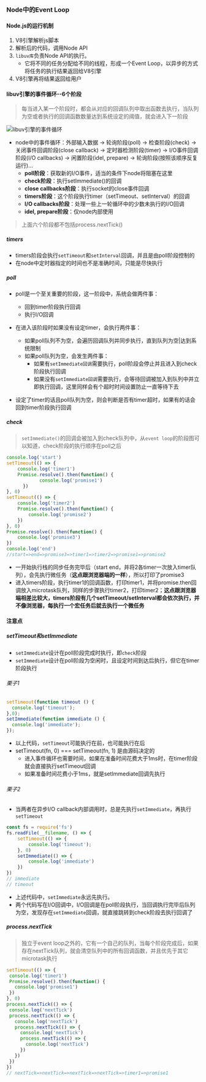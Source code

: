 ### Node中的Event Loop

#### Node.js的运行机制

1. V8引擎解析js脚本
2. 解析后的代码，调用Node API
3. `libuv库`负责Node API的执行。
    * 它将不同的任务分配给不同的线程，形成一个Event Loop，以异步的方式将任务的执行结果返回给V8引擎
4. V8引擎再将结果返回给用户

#### libuv引擎的事件循环--6个阶段

> 每当进入某一个阶段时，都会从对应的回调队列中取出函数去执行，当队列为空或者执行的回调函数数量达到系统设定的阈值，就会进入下一阶段

![libuv引擎的事件循环](./img/libuv引擎的事件循环.png)

* node中的事件循环：外部输入数据 -> 轮询阶段(poll) -> 检查阶段(check) -> 关闭事件回调阶段(close callback) -> 定时器检测阶段(timer) -> I/O事件回调阶段(I/O callbacks) -> 闲置阶段(idel, prepare) -> 轮询阶段(按照该顺序反复运行)...
    * **poll阶段**：获取新的I/O事件，适当的条件下node将阻塞在这里
    * **check阶段**：执行setImmediate()的回调
    * **close callbacks阶段**：执行socket的close事件回调
    * **timers阶段**：这个阶段执行timer（setTimeout、setInterval）的回调
    * **I/O callbacks阶段**：处理一些上一轮循环中的少数未执行的I/O回调
    * **idel, prepare阶段**：仅node内部使用

> 上面六个阶段都不包括process.nextTick()

##### timers

* timers阶段会执行`setTimeout`和`setInterval`回调，并且是由poll阶段控制的
* 在node中定时器指定的时间也不是准确时间，只能是尽快执行 

##### poll

* poll是一个至关重要的阶段，这一阶段中，系统会做两件事：
    * 回到timer阶段执行回调
    * 执行I/O回调

* 在进入该阶段时如果没有设定timer，会执行两件事：
    * 如果poll队列不为空，会遍历回调队列并同步执行，直到队列为空|达到系统限制
    * 如果poll队列为空，会发生两件事：
        * 如果有`setImmediate回调`需要执行，poll阶段会停止并且进入到check阶段执行回调
        * 如果没有`setImmediate回调`需要执行，会等待回调被加入到队列中并立即执行回调，这里同样会有个超时时间设置防止一直等待下去

* 设定了timer的话且poll队列为空，则会判断是否有timer超时，如果有的话会回到timer阶段执行回调

##### check

> `setImmediate()`的回调会被加入到check队列中，从`event loop`的阶段图可以知道，check阶段的执行顺序在poll之后

```js
console.log('start')
setTimeout(() => {
	console.log('timer1')
	Promise.resolve().then(function() {
            console.log('promise1')
      })
}, 0)
setTimeout(() => {
	console.log('timer2')
    Promise.resolve().then(function() {
    	console.log('promise2')
  	})
}, 0)
Promise.resolve().then(function() {
  	console.log('promise3')
})
console.log('end')
//start=>end=>promise3=>timer1=>timer2=>promise1=>promise2
```

* 一开始执行栈的同步任务完毕后（start end，并将2各timer一次放入timer队列），会先执行微任务（**这点跟浏览器端的一样**），所以打印了promise3
* 进入timers阶段，执行timer1的回调函数，打印timer1，并将promise.then回调放入microtask队列，同样的步骤执行timer2，打印timer2；**这点跟浏览器端相差比较大，timers阶段有几个setTimeout/setInterval都会依次执行，并不像浏览器，每执行一个宏任务后就去执行一个微任务**

#### 注意点

##### setTimeout和setImmediate

* `setImmediate`设计在poll阶段完成时执行，即`check`阶段
* `setImmediate`设计在poll阶段为空闲时，且设定时间到达后执行，但它在timer阶段执行

###### 栗子1

```js
setTimeout(function timeout () {
  console.log('timeout');
},0);
setImmediate(function immediate () {
  console.log('immediate');
});
```
* 以上代码，`setTimeout`可能执行在前，也可能执行在后
* setTimeout(fn, 0) === setTimeout(fn, 1) 是由源码决定的
    * 进入事件循环也需要时间，如果在准备时间花费大于1ms时，在timer阶段就会直接执行setTimeout回调
    * 如果准备时间花费小于1ms，就是setImmediate回调先执行

###### 栗子2

* 当两者在异步I/O callback内部调用时，总是先执行`setImmediate`，再执行`setTimeout`

```js
const fs = require('fs')
fs.readFile(__filename, () => {
    setTimeout(() => {
        console.log('timeout');
    }, 0)
    setImmediate(() => {
        console.log('immediate')
    })
})
// immediate
// timeout
```

* 上述代码中，`setImmediate`永远先执行。
* 两个代码写在I/O回调中，I/O回调是在poll阶段执行，当回调执行完毕后队列为空，发现存在`setImmediate`回调，就直接跳转到check阶段去执行回调了

##### process.nextTick

> 独立于event loop之外的，它有一个自己的队列，当每个阶段完成后，如果存在nextTick队列，就会清空队列中的所有回调函数，并且优先于其它microtask执行

```js
setTimeout(() => {
 console.log('timer1')
 Promise.resolve().then(function() {
   console.log('promise1')
 })
}, 0)
process.nextTick(() => {
 console.log('nextTick')
 process.nextTick(() => {
   console.log('nextTick')
   process.nextTick(() => {
     console.log('nextTick')
     process.nextTick(() => {
       console.log('nextTick')
     })
   })
 })
})
// nextTick=>nextTick=>nextTick=>nextTick=>timer1=>promise1
```